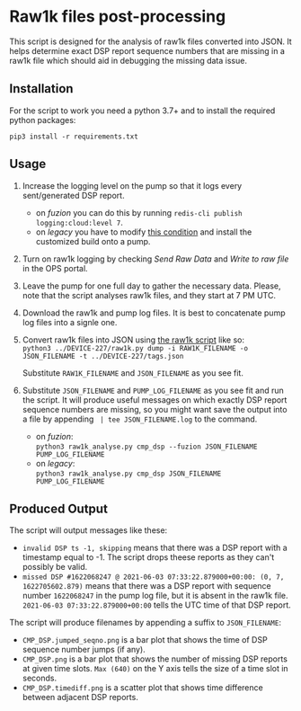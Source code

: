 # Raw1k files post-processing

This script is designed for the analysis of raw1k files converted into JSON. It helps determine exact DSP report sequence numbers that are missing in a raw1k file which should aid in debugging the missing data issue.

## Installation

For the script to work you need a python 3.7+ and to install the required python packages:

```
pip3 install -r requirements.txt
```


## Usage

1. Increase the logging level on the pump so that it logs every sent/generated DSP report.
   * on *fuzion* you can do this by running `redis-cli publish logging:cloud:level 7`.
   * on *legacy* you have to modify [this condition](https://github.com/bam-labs/bammit/blob/9d81687faa5907c1221e40918c2f80e3fda2b0cc/bammit/data.c#L1081) and install the customized build onto a pump.
2. Turn on raw1k logging by checking *Send Raw Data* and *Write to raw file* in the OPS portal. 
3. Leave the pump for one full day to gather the necessary data. Please, note that the script analyses raw1k files, and they start at 7 PM UTC.
4. Download the raw1k and pump log files. It is best to concatenate pump log files into a signle one.
5. Convert raw1k files into JSON using [the raw1k script](../DEVICE-227/) like so:  
`python3 ../DEVICE-227/raw1k.py dump -i RAW1K_FILENAME -o JSON_FILENAME -t ../DEVICE-227/tags.json`

   Substitute `RAW1K_FILENAME` and `JSON_FILENAME` as you see fit.

6. Substitute `JSON_FILENAME` and `PUMP_LOG_FILENAME` as you see fit and run the script.
   It will produce useful messages on which exactly DSP report sequence numbers are missing, so you might want save the output into a file by appending ` | tee JSON_FILENAME.log` to the command.
   * on *fuzion*:  
`python3 raw1k_analyse.py cmp_dsp --fuzion JSON_FILENAME PUMP_LOG_FILENAME`
   * on *legacy*:  
`python3 raw1k_analyse.py cmp_dsp JSON_FILENAME PUMP_LOG_FILENAME`

## Produced Output

The script will output messages like these:
  * `invalid DSP ts -1, skipping` means that there was a DSP report with a timestamp equal to -1. The script drops theese reports as they can't possibly be valid.
  * `missed DSP #1622068247 @ 2021-06-03 07:33:22.879000+00:00: (0, 7, 1622705602.879)` means that there was a DSP report with sequence number `1622068247` in the pump log file, but it is absent in the raw1k file. `2021-06-03 07:33:22.879000+00:00` tells the UTC time of that DSP report.

The script will produce filenames by appending a suffix to `JSON_FILENAME`:
  * `CMP_DSP.jumped_seqno.png` is a bar plot that shows the time of DSP sequence number jumps (if any).
  * `CMP_DSP.png` is a bar plot that shows the number of missing DSP reports at given time slots. `Max (640)` on the Y axis tells the size of a time slot in seconds.
  * `CMP_DSP.timediff.png` is a scatter plot that shows time difference between adjacent DSP reports.
